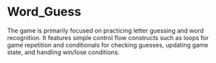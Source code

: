# Word_Guess
The game is primarily focused on practicing letter guessing and word recognition. It features simple control flow constructs such as loops for game repetition and conditionals for checking guesses, updating game state, and handling win/lose conditions.
